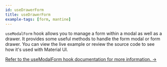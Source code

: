```yaml
---
id: useDrawerForm
title: useDrawerForm
example-tags: [form, mantine]
---
```


`useModalForm` hook allows you to manage a form within a modal as well as a drawer. It provides some useful methods to handle the form modal or form drawer. You can view the live example or review the source code to see how it's used with Material UI.

[Refer to the useModalForm hook documentation for more information. →](/docs/ui-integrations/mantine/hooks/use-modal-form/index)

<CodeSandboxExample path="form-mantine-use-drawer-form" />
